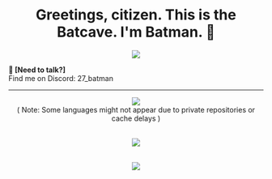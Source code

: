 <h1 align="center">Greetings, citizen. This is the Batcave. I'm Batman. 🦇</h1>

<p align="center">
   <img src="https://img.shields.io/badge/Vengeance-🦇-%23000000?style=flat-square&logo=batman&logoColor=yellow">
</p>

**💬 [Need to talk?]**  
Find me on Discord: 27_batman

---

<p align="center">
   <img src="https://github-readme-stats.vercel.app/api/top-langs/?username=27-Batman&layout=compact&theme=graywhite&hide_border=true&cache_seconds=1800&v=3">
   <br>
   ( Note: Some languages might not appear due to private repositories or cache delays )
   <br><br>
</p>

<p align="center">
   <img src="https://media.giphy.com/media/Mige4cGk6l3Gg/giphy.gif">
   <br><br>
</p>

<p align="center">
   <img src="https://readme-typing-svg.herokuapp.com?font=Fira+Code&size=22&duration=4000&pause=500&color=yellow&width=700&center=true&lines=I+AM+VENGEANCE.;I+AM+THE+NIGHT.;I+AM+BATMAN.">
</p>
